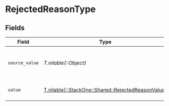 # RejectedReasonType


## Fields

| Field                                                                                            | Type                                                                                             | Required                                                                                         | Description                                                                                      | Example                                                                                          |
| ------------------------------------------------------------------------------------------------ | ------------------------------------------------------------------------------------------------ | ------------------------------------------------------------------------------------------------ | ------------------------------------------------------------------------------------------------ | ------------------------------------------------------------------------------------------------ |
| `source_value`                                                                                   | *T.nilable(::Object)*                                                                            | :heavy_minus_sign:                                                                               | The source value of the rejected reason type.                                                    | RejectedByOrg                                                                                    |
| `value`                                                                                          | [T.nilable(::StackOne::Shared::RejectedReasonValue)](../../models/shared/rejectedreasonvalue.md) | :heavy_minus_sign:                                                                               | The type of the rejected reason.                                                                 | rejected_by_organization                                                                         |